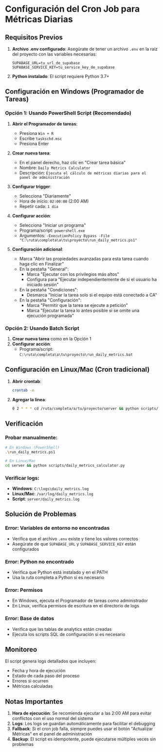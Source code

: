 # Configuración del Cron Job para Métricas Diarias

## Requisitos Previos

1. **Archivo .env configurado**: Asegúrate de tener un archivo `.env` en la raíz del proyecto con las variables necesarias:
   ```
   SUPABASE_URL=tu_url_de_supabase
   SUPABASE_SERVICE_KEY=tu_service_key_de_supabase
   ```

2. **Python instalado**: El script requiere Python 3.7+

## Configuración en Windows (Programador de Tareas)

### Opción 1: Usando PowerShell Script (Recomendado)

1. **Abrir el Programador de tareas**:
   - Presiona `Win + R`
   - Escribe `taskschd.msc`
   - Presiona Enter

2. **Crear nueva tarea**:
   - En el panel derecho, haz clic en "Crear tarea básica"
   - Nombre: `Daily Metrics Calculator`
   - Descripción: `Ejecuta el cálculo de métricas diarias para el panel de administración`

3. **Configurar trigger**:
   - Selecciona "Diariamente"
   - Hora de inicio: `02:00:00` (2:00 AM)
   - Repetir cada: `1 día`

4. **Configurar acción**:
   - Selecciona "Iniciar un programa"
   - Programa/script: `powershell.exe`
   - Argumentos: `-ExecutionPolicy Bypass -File "C:\ruta\completa\a\tu\proyecto\run_daily_metrics.ps1"`

5. **Configuración adicional**:
   - Marca "Abrir las propiedades avanzadas para esta tarea cuando haga clic en Finalizar"
   - En la pestaña "General":
     - Marca "Ejecutar con los privilegios más altos"
     - Configura para "Ejecutar independientemente de si el usuario ha iniciado sesión"
   - En la pestaña "Condiciones":
     - Desmarca "Iniciar la tarea solo si el equipo está conectado a CA"
   - En la pestaña "Configuración":
     - Marca "Permitir que la tarea se ejecute a petición"
     - Marca "Ejecutar la tarea lo antes posible si se omite una ejecución programada"

### Opción 2: Usando Batch Script

1. **Crear nueva tarea** como en la Opción 1
2. **Configurar acción**:
   - Programa/script: `C:\ruta\completa\a\tu\proyecto\run_daily_metrics.bat`

## Configuración en Linux/Mac (Cron tradicional)

1. **Abrir crontab**:
   ```bash
   crontab -e
   ```

2. **Agregar la línea**:
   ```bash
   0 2 * * * cd /ruta/completa/a/tu/proyecto/server && python scripts/daily_metrics_calculator.py >> /var/log/daily_metrics.log 2>&1
   ```

## Verificación

### Probar manualmente:
```bash
# En Windows (PowerShell)
.\run_daily_metrics.ps1

# En Linux/Mac
cd server && python scripts/daily_metrics_calculator.py
```

### Verificar logs:
- **Windows**: `C:\logs\daily_metrics.log`
- **Linux/Mac**: `/var/log/daily_metrics.log`
- **Script**: `server/daily_metrics.log`

## Solución de Problemas

### Error: Variables de entorno no encontradas
- Verifica que el archivo `.env` existe y tiene los valores correctos
- Asegúrate de que `SUPABASE_URL` y `SUPABASE_SERVICE_KEY` están configurados

### Error: Python no encontrado
- Verifica que Python está instalado y en el PATH
- Usa la ruta completa a Python si es necesario

### Error: Permisos
- En Windows, ejecuta el Programador de tareas como administrador
- En Linux, verifica permisos de escritura en el directorio de logs

### Error: Base de datos
- Verifica que las tablas de analytics están creadas
- Ejecuta los scripts SQL de configuración si es necesario

## Monitoreo

El script genera logs detallados que incluyen:
- Fecha y hora de ejecución
- Estado de cada paso del proceso
- Errores si ocurren
- Métricas calculadas

## Notas Importantes

1. **Hora de ejecución**: Se recomienda ejecutar a las 2:00 AM para evitar conflictos con el uso normal del sistema
2. **Logs**: Los logs se guardan automáticamente para facilitar el debugging
3. **Fallback**: Si el cron job falla, siempre puedes usar el botón "Actualizar Métricas" en el panel de administración
4. **Backup**: El script es idempotente, puede ejecutarse múltiples veces sin problemas 